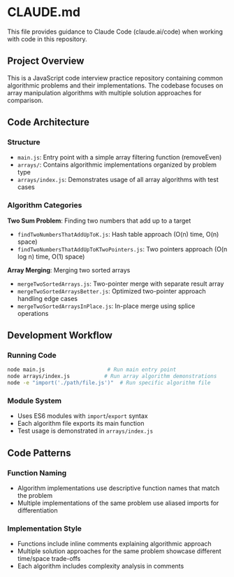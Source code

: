 # CLAUDE.md

This file provides guidance to Claude Code (claude.ai/code) when working with code in this repository.

## Project Overview

This is a JavaScript code interview practice repository containing common algorithmic problems and their implementations. The codebase focuses on array manipulation algorithms with multiple solution approaches for comparison.

## Code Architecture

### Structure
- `main.js`: Entry point with a simple array filtering function (removeEven)
- `arrays/`: Contains algorithmic implementations organized by problem type
- `arrays/index.js`: Demonstrates usage of all array algorithms with test cases

### Algorithm Categories

**Two Sum Problem**: Finding two numbers that add up to a target
- `findTwoNumbersThatAddUpToK.js`: Hash table approach (O(n) time, O(n) space)  
- `findTwoNumbersThatAddUpToKTwoPointers.js`: Two pointers approach (O(n log n) time, O(1) space)

**Array Merging**: Merging two sorted arrays
- `mergeTwoSortedArrays.js`: Two-pointer merge with separate result array
- `mergeTwoSortedArraysBetter.js`: Optimized two-pointer approach handling edge cases
- `mergeTwoSortedArraysInPlace.js`: In-place merge using splice operations

## Development Workflow

### Running Code
```bash
node main.js                    # Run main entry point
node arrays/index.js           # Run array algorithm demonstrations
node -e "import('./path/file.js')"  # Run specific algorithm file
```

### Module System
- Uses ES6 modules with `import`/`export` syntax
- Each algorithm file exports its main function
- Test usage is demonstrated in `arrays/index.js`

## Code Patterns

### Function Naming
- Algorithm implementations use descriptive function names that match the problem
- Multiple implementations of the same problem use aliased imports for differentiation

### Implementation Style
- Functions include inline comments explaining algorithmic approach
- Multiple solution approaches for the same problem showcase different time/space trade-offs
- Each algorithm includes complexity analysis in comments